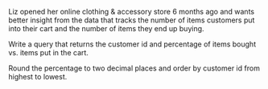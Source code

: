 Liz opened her online clothing & accessory store 6 months ago and wants better insight from the data that tracks the number of items customers put into their cart and the number of items they end up buying.

Write a query that returns the customer id and percentage of items bought vs. items put in the cart.

Round the percentage to two decimal places and order by customer id from highest to lowest.